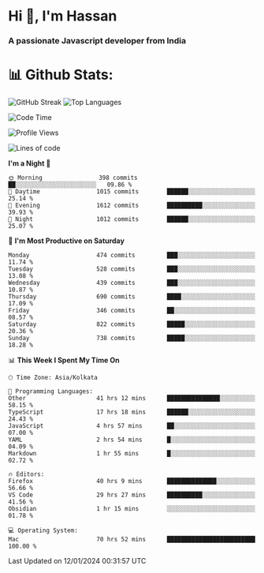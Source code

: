 # Hi 👋, I'm Hassan
### A passionate Javascript developer from India


# 📊 Github Stats:
![GitHub Streak](https://github-readme-streak-stats.herokuapp.com/?user=codeblooded47&theme=dracula&hide_border=false)
![Top Languages](https://github-readme-stats.vercel.app/api/top-langs/?username=codeblooded47&layout=compact&theme=dracula)



<!--START_SECTION:waka-->
![Code Time](http://img.shields.io/badge/Code%20Time-135%20hrs%205%20mins-blue)

![Profile Views](http://img.shields.io/badge/Profile%20Views-115-blue)

![Lines of code](https://img.shields.io/badge/From%20Hello%20World%20I%27ve%20Written-23.3%20million%20lines%20of%20code-blue)

**I'm a Night 🦉** 

```text
🌞 Morning                398 commits         ██░░░░░░░░░░░░░░░░░░░░░░░   09.86 % 
🌆 Daytime                1015 commits        ██████░░░░░░░░░░░░░░░░░░░   25.14 % 
🌃 Evening                1612 commits        ██████████░░░░░░░░░░░░░░░   39.93 % 
🌙 Night                  1012 commits        ██████░░░░░░░░░░░░░░░░░░░   25.07 % 
```
📅 **I'm Most Productive on Saturday** 

```text
Monday                   474 commits         ███░░░░░░░░░░░░░░░░░░░░░░   11.74 % 
Tuesday                  528 commits         ███░░░░░░░░░░░░░░░░░░░░░░   13.08 % 
Wednesday                439 commits         ███░░░░░░░░░░░░░░░░░░░░░░   10.87 % 
Thursday                 690 commits         ████░░░░░░░░░░░░░░░░░░░░░   17.09 % 
Friday                   346 commits         ██░░░░░░░░░░░░░░░░░░░░░░░   08.57 % 
Saturday                 822 commits         █████░░░░░░░░░░░░░░░░░░░░   20.36 % 
Sunday                   738 commits         █████░░░░░░░░░░░░░░░░░░░░   18.28 % 
```


📊 **This Week I Spent My Time On** 

```text
🕑︎ Time Zone: Asia/Kolkata

💬 Programming Languages: 
Other                    41 hrs 12 mins      ███████████████░░░░░░░░░░   58.15 % 
TypeScript               17 hrs 18 mins      ██████░░░░░░░░░░░░░░░░░░░   24.43 % 
JavaScript               4 hrs 57 mins       ██░░░░░░░░░░░░░░░░░░░░░░░   07.00 % 
YAML                     2 hrs 54 mins       █░░░░░░░░░░░░░░░░░░░░░░░░   04.09 % 
Markdown                 1 hr 55 mins        █░░░░░░░░░░░░░░░░░░░░░░░░   02.72 % 

🔥 Editors: 
Firefox                  40 hrs 9 mins       ██████████████░░░░░░░░░░░   56.66 % 
VS Code                  29 hrs 27 mins      ██████████░░░░░░░░░░░░░░░   41.56 % 
Obsidian                 1 hr 15 mins        ░░░░░░░░░░░░░░░░░░░░░░░░░   01.78 % 

💻 Operating System: 
Mac                      70 hrs 52 mins      █████████████████████████   100.00 % 
```


 Last Updated on 12/01/2024 00:31:57 UTC
<!--END_SECTION:waka-->

